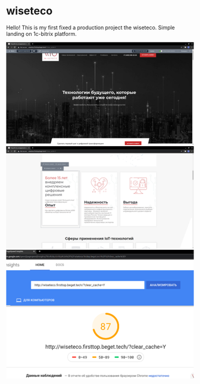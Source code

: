 # wiseteco
Hello! This is my first fixed a production project the wiseteco.
Simple landing on 1c-bitrix platform.

![Screen1](https://github.com/taske4/wiseteco/blob/master/Screenshot%20from%202020-09-01%2000-27-28.png?raw=true "Screen1")
![Screen2](https://github.com/taske4/wiseteco/blob/master/Screenshot%20from%202020-09-01%2000-27-56.png?raw=true "Screen2")
![Google Speed Test](https://github.com/taske4/wiseteco/blob/master/2020-09-01_00-30.png?raw=true "Screen3")
